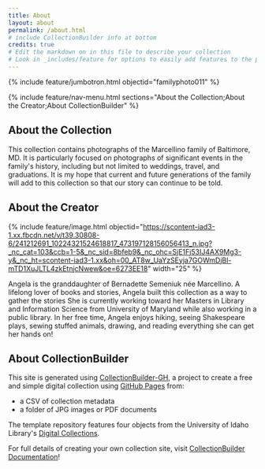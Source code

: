 ```yaml
---
title: About
layout: about
permalink: /about.html
# include CollectionBuilder info at bottom
credits: true
# Edit the markdown on in this file to describe your collection
# Look in _includes/feature for options to easily add features to the page
---
```


{% include feature/jumbotron.html objectid="familyphoto011" %}

{% include feature/nav-menu.html sections="About the Collection;About the Creator;About CollectionBuilder" %}

## About the Collection

This collection contains photographs of the Marcellino family of Baltimore, MD. It is particularly focused on photographs of significant events in the family's history, including but not limited to weddings, travel, and graduations. It is my hope that current and future generations of the family will add to this collection so that our story can continue to be told.

## About the Creator

{% include feature/image.html objectid="https://scontent-iad3-1.xx.fbcdn.net/v/t39.30808-6/241212691_10224321524618817_473197128156056413_n.jpg?_nc_cat=103&ccb=1-5&_nc_sid=8bfeb9&_nc_ohc=SjE1Fj53IJ4AX9Mg3-y&_nc_ht=scontent-iad3-1.xx&oh=00_AT8w_UaYzSEyja7GOWmDjBl-mTD1XuJLTL4zkEtnjcNwew&oe=6273EE18" width="25" %}

Angela is the granddaughter of Bernadette Semeniuk née Marcellino. A lifelong lover of books and stories, Angela built this collection as a way to gather the stories She is currently working toward her Masters in Library and Information Science from University of Maryland while also working in a public library. In her free time, Angela enjoys hiking, seeing Shakespeare plays, sewing stuffed animals, drawing, and reading everything she can get her hands on!

## About CollectionBuilder

This site is generated using [CollectionBuilder-GH](https://collectionbuilding.github.io/gh/), a project to create a free and simple digital collection using [GitHub Pages](https://pages.github.com/) from: 

- a CSV of collection metadata
- a folder of JPG images or PDF documents

The template repository features four objects from the University of Idaho Library's [Digital Collections](https://www.lib.uidaho.edu/digital). 

For full details of creating your own collection site, visit [CollectionBuilder Documentation](https://collectionbuilder.github.io/cb-docs/)!
